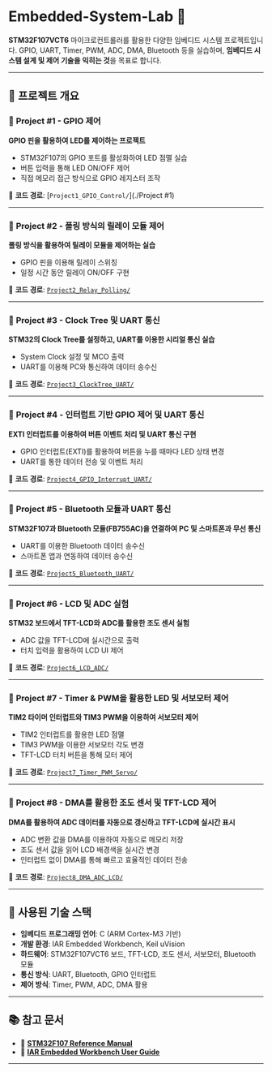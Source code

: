 # Embedded-System-Lab 🚀

**STM32F107VCT6** 마이크로컨트롤러를 활용한 다양한 임베디드 시스템 프로젝트입니다.
GPIO, UART, Timer, PWM, ADC, DMA, Bluetooth 등을 실습하며, **임베디드 시스템 설계 및 제어 기술을 익히는 것**을 목표로 합니다.

---

## 📌 프로젝트 개요

### 🔹 **Project #1 - GPIO 제어**
**GPIO 핀을 활용하여 LED를 제어하는 프로젝트**
- STM32F107의 GPIO 포트를 활성화하여 LED 점멸 실습
- 버튼 입력을 통해 LED ON/OFF 제어
- 직접 메모리 접근 방식으로 GPIO 레지스터 조작

📂 **코드 경로**: [`Project1_GPIO_Control/`](./Project #1)

---

### 🔹 **Project #2 - 폴링 방식의 릴레이 모듈 제어**
**폴링 방식을 활용하여 릴레이 모듈을 제어하는 실습**
- GPIO 핀을 이용해 릴레이 스위칭
- 일정 시간 동안 릴레이 ON/OFF 구현

📂 **코드 경로**: [`Project2_Relay_Polling/`](./Project2_Relay_Polling)

---

### 🔹 **Project #3 - Clock Tree 및 UART 통신**
**STM32의 Clock Tree를 설정하고, UART를 이용한 시리얼 통신 실습**
- System Clock 설정 및 MCO 출력
- UART를 이용해 PC와 통신하여 데이터 송수신

📂 **코드 경로**: [`Project3_ClockTree_UART/`](./Project3_ClockTree_UART)

---

### 🔹 **Project #4 - 인터럽트 기반 GPIO 제어 및 UART 통신**
**EXTI 인터럽트를 이용하여 버튼 이벤트 처리 및 UART 통신 구현**
- GPIO 인터럽트(EXTI)를 활용하여 버튼을 누를 때마다 LED 상태 변경
- UART를 통한 데이터 전송 및 이벤트 처리

📂 **코드 경로**: [`Project4_GPIO_Interrupt_UART/`](./Project4_GPIO_Interrupt_UART)

---

### 🔹 **Project #5 - Bluetooth 모듈과 UART 통신**
**STM32F107과 Bluetooth 모듈(FB755AC)을 연결하여 PC 및 스마트폰과 무선 통신**
- UART를 이용한 Bluetooth 데이터 송수신
- 스마트폰 앱과 연동하여 데이터 송수신

📂 **코드 경로**: [`Project5_Bluetooth_UART/`](./Project5_Bluetooth_UART)

---

### 🔹 **Project #6 - LCD 및 ADC 실험**
**STM32 보드에서 TFT-LCD와 ADC를 활용한 조도 센서 실험**
- ADC 값을 TFT-LCD에 실시간으로 출력
- 터치 입력을 활용하여 LCD UI 제어

📂 **코드 경로**: [`Project6_LCD_ADC/`](./Project6_LCD_ADC)

---

### 🔹 **Project #7 - Timer & PWM을 활용한 LED 및 서보모터 제어**
**TIM2 타이머 인터럽트와 TIM3 PWM을 이용하여 서보모터 제어**
- TIM2 인터럽트를 활용한 LED 점멸
- TIM3 PWM을 이용한 서보모터 각도 변경
- TFT-LCD 터치 버튼을 통해 모터 제어

📂 **코드 경로**: [`Project7_Timer_PWM_Servo/`](./Project7_Timer_PWM_Servo)

---

### 🔹 **Project #8 - DMA를 활용한 조도 센서 및 TFT-LCD 제어**
**DMA를 활용하여 ADC 데이터를 자동으로 갱신하고 TFT-LCD에 실시간 표시**
- ADC 변환 값을 DMA를 이용하여 자동으로 메모리 저장
- 조도 센서 값을 읽어 LCD 배경색을 실시간 변경
- 인터럽트 없이 DMA를 통해 빠르고 효율적인 데이터 전송

📂 **코드 경로**: [`Project8_DMA_ADC_LCD/`](./Project8_DMA_ADC_LCD)

---

## 🔧 사용된 기술 스택
- **임베디드 프로그래밍 언어**: C (ARM Cortex-M3 기반)
- **개발 환경**: IAR Embedded Workbench, Keil uVision
- **하드웨어**: STM32F107VCT6 보드, TFT-LCD, 조도 센서, 서보모터, Bluetooth 모듈
- **통신 방식**: UART, Bluetooth, GPIO 인터럽트
- **제어 방식**: Timer, PWM, ADC, DMA 활용

---

## 📚 참고 문서
- 📄 **[STM32F107 Reference Manual](https://www.st.com/resource/en/reference_manual/cd00171190.pdf)**
- 📄 **[IAR Embedded Workbench User Guide](https://www.iar.com/ewarm)**

---

